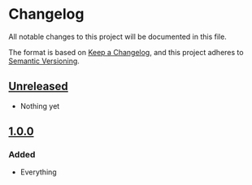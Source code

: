 # Changelog
All notable changes to this project will be documented in this file.

The format is based on [Keep a Changelog](https://keepachangelog.com/en/1.0.0/),
and this project adheres to [Semantic Versioning](https://semver.org/spec/v2.0.0.html).

## [Unreleased]
- Nothing yet

## [1.0.0]

### Added
- Everything

[Unreleased]: https://github.com/adamgavlak/heroicons-rails/compare/v1.0.0...HEAD
[1.0.0]: https://github.com/adamgavlak/heroicons-rails/releases/tag/v1.0.0
